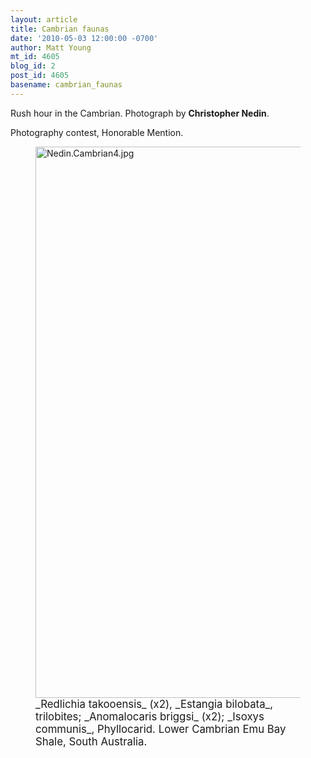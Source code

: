 ```yaml
---
layout: article
title: Cambrian faunas
date: '2010-05-03 12:00:00 -0700'
author: Matt Young
mt_id: 4605
blog_id: 2
post_id: 4605
basename: cambrian_faunas
---
```

Rush hour in the Cambrian.
Photograph by **Christopher Nedin**.

Photography contest, Honorable Mention.

<figure>
<a href="http://www.trilobites.info/Emu.htm"><img src="http://pandasthumb.org/archives/2010/05/02/Nedin.Cambrian4.jpg" alt="Nedin.Cambrian4.jpg" width="600" height="882" /></a>
<figcaption markdown="span"><big>_Redlichia takooensis_ (x2), _Estangia bilobata_, trilobites; _Anomalocaris briggsi_ (x2); _Isoxys communis_, Phyllocarid. Lower Cambrian Emu Bay Shale, South Australia.</big>

</figcaption>
</figure>
